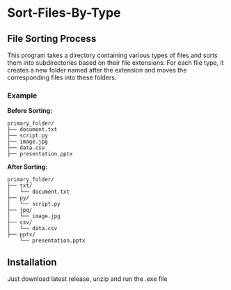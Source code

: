 # Sort-Files-By-Type
## File Sorting Process
This program takes a directory containing various types of files and sorts them into subdirectories based on their file extensions. For each file type, it creates a new folder named after the extension and moves the corresponding files into these folders.

### Example

**Before Sorting:**
```
primary_folder/
├── document.txt
├── script.py
├── image.jpg
├── data.csv
├── presentation.pptx
```

**After Sorting:**
```
primary_folder/
├── txt/
│   └── document.txt
├── py/
│   └── script.py
├── jpg/
│   └── image.jpg
├── csv/
│   └── data.csv
├── pptx/
    └── presentation.pptx
```


## Installation

Just download latest release, unzip and run the .exe file
